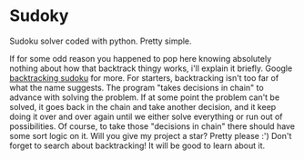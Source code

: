 # Sudoky
Sudoku solver coded with python. Pretty simple.

If for some odd reason you happened to pop here knowing absolutely nothing about how that backtrack thingy works, i'll explain it briefly. Google [backtracking sudoku](https://www.youtube.com/watch?v=a3Z7zEc7AXQ) for more.
For starters, backtracking isn't too far of what the name suggests. The program "takes decisions in chain" to advance with solving the problem. If at some point the problem can't be solved, it goes back in the chain and take another decision, and it keep doing it over and over again until we either solve everything or run out of possibilities.
Of course, to take those "decisions in chain" there should have some sort logic on it.
Will you give my project a star? Pretty please :')
Don't forget to search about backtracking! It will be good to learn about it.
